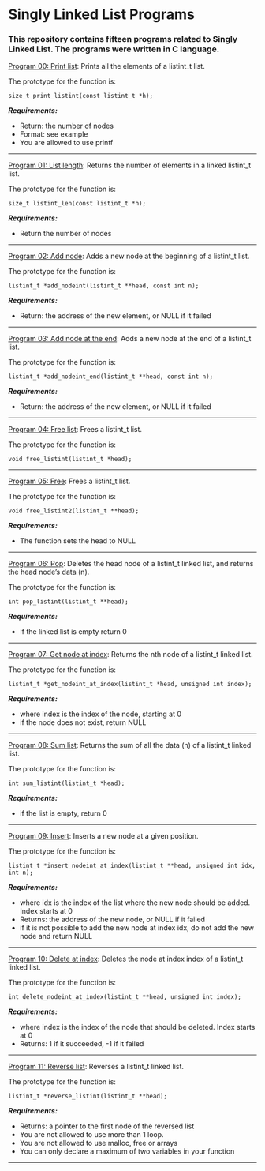 # Singly Linked List Programs

### **This repository contains fifteen programs related to Singly Linked List. The programs were written in C language.**

[Program 00: Print list](https://github.com/ehabsmh/alx-low_level_programming/blob/main/0x13-more_singly_linked_lists/0-print_listint.c):
Prints all the elements of a listint_t list.

The prototype for the function is:
```
size_t print_listint(const listint_t *h);
```

***Requirements:***
- Return: the number of nodes
- Format: see example
- You are allowed to use printf

---

[Program 01: List length](https://github.com/ehabsmh/alx-low_level_programming/blob/main/0x13-more_singly_linked_lists/1-listint_len.c):
Returns the number of elements in a linked listint_t list.

The prototype for the function is:
```
size_t listint_len(const listint_t *h);
```

***Requirements:***
- Return the number of nodes

---

[Program 02: Add node](https://github.com/ehabsmh/alx-low_level_programming/blob/main/0x13-more_singly_linked_lists/2-add_nodeint.c):
Adds a new node at the beginning of a listint_t list.

The prototype for the function is:
```
listint_t *add_nodeint(listint_t **head, const int n);
```

***Requirements:***
- Return: the address of the new element, or NULL if it failed

---

[Program 03: Add node at the end](https://github.com/ehabsmh/alx-low_level_programming/blob/main/0x13-more_singly_linked_lists/3-add_nodeint_end.c):
Adds a new node at the end of a listint_t list.

The prototype for the function is:
```
listint_t *add_nodeint_end(listint_t **head, const int n);
```

***Requirements:***
- Return: the address of the new element, or NULL if it failed

---

[Program 04: Free list](https://github.com/ehabsmh/alx-low_level_programming/blob/main/0x13-more_singly_linked_lists/4-free_listint.c):
Frees a listint_t list.

The prototype for the function is:
```
void free_listint(listint_t *head);
```

---

[Program 05: Free](https://github.com/ehabsmh/alx-low_level_programming/blob/main/0x13-more_singly_linked_lists/5-free_listint2.c):
Frees a listint_t list.

The prototype for the function is:
```
void free_listint2(listint_t **head);
```

***Requirements:***
- The function sets the head to NULL

---

[Program 06: Pop](https://github.com/ehabsmh/alx-low_level_programming/blob/main/0x13-more_singly_linked_lists/6-pop_listint.c):
Deletes the head node of a listint_t linked list, and returns the head node’s data (n).

The prototype for the function is:
```
int pop_listint(listint_t **head);
```

***Requirements:***
- If the linked list is empty return 0

---

[Program 07: Get node at index](https://github.com/ehabsmh/alx-low_level_programming/blob/main/0x13-more_singly_linked_lists/7-get_nodeint.c):
Returns the nth node of a listint_t linked list.

The prototype for the function is:
```
listint_t *get_nodeint_at_index(listint_t *head, unsigned int index);
```

***Requirements:***
- where index is the index of the node, starting at 0
- if the node does not exist, return NULL

---

[Program 08: Sum list](https://github.com/ehabsmh/alx-low_level_programming/blob/main/0x13-more_singly_linked_lists/8-sum_listint.c):
Returns the sum of all the data (n) of a listint_t linked list.

The prototype for the function is:
```
int sum_listint(listint_t *head);
```

***Requirements:***
- if the list is empty, return 0

---

[Program 09: Insert](https://github.com/ehabsmh/alx-low_level_programming/blob/main/0x13-more_singly_linked_lists/9-insert_nodeint.c):
Inserts a new node at a given position.

The prototype for the function is:
```
listint_t *insert_nodeint_at_index(listint_t **head, unsigned int idx, int n);
```

***Requirements:***
- where idx is the index of the list where the new node should be added. Index starts at 0
- Returns: the address of the new node, or NULL if it failed
- if it is not possible to add the new node at index idx, do not add the new node and return NULL

---

[Program 10: Delete at index](https://github.com/ehabsmh/alx-low_level_programming/blob/main/0x13-more_singly_linked_lists/10-delete_nodeint.c):
Deletes the node at index index of a listint_t linked list.

The prototype for the function is:
```
int delete_nodeint_at_index(listint_t **head, unsigned int index);
```

***Requirements:***
- where index is the index of the node that should be deleted. Index starts at 0
- Returns: 1 if it succeeded, -1 if it failed

---

[Program 11: Reverse list](https://github.com/ehabsmh/alx-low_level_programming/blob/main/0x13-more_singly_linked_lists/100-reverse_listint.c):
Reverses a listint_t linked list.

The prototype for the function is:
```
listint_t *reverse_listint(listint_t **head);
```

***Requirements:***
- Returns: a pointer to the first node of the reversed list
- You are not allowed to use more than 1 loop.
- You are not allowed to use malloc, free or arrays
- You can only declare a maximum of two variables in your function

---
